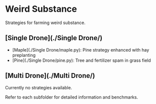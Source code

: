 # Weird Substance

Strategies for farming weird substance.

## [Single Drone](./Single Drone/)
- [Maple](./Single Drone/maple.py): Pine strategy enhanced with hay preplanting
- [Pine](./Single Drone/pine.py): Tree and fertilizer spam in grass field

## [Multi Drone](./Multi Drone/)
Currently no strategies available.

Refer to each subfolder for detailed information and benchmarks.
